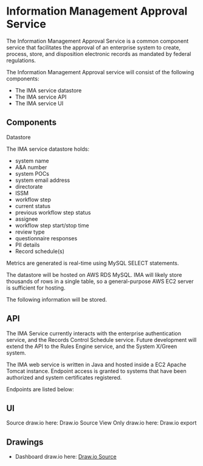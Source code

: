  
# **Information Management Approval Service**

The Information Management Approval Service is a common component service that facilitates the approval of an enterprise system to create, process, store, and disposition electronic records as mandated by federal regulations.

The Information Management Approval service will consist of the following components:
- The IMA service datastore
- The IMA service API
- The IMA service UI

## **Components**

   Datastore

The IMA service datastore holds:
* system name
* A&A number
* system POCs
* system email address
* directorate
* ISSM
* workflow step
* current status
* previous workflow step status 
* assignee
* workflow step start/stop time
* review type
* questionnaire responses
* PII details
* Record schedule(s)

Metrics are generated is real-time using MySQL SELECT statements.

The datastore will be hosted on AWS RDS MySQL. IMA will likely store thousands of rows in a single table, so a general-purpose AWS EC2 server is sufficient for hosting.

The following information will be stored.


## **API**

The IMA Service currently interacts with the enterprise authentication service, and the Records Control Schedule service.  Future development will extend the API to the Rules Engine service, and the System X/Green system.

The IMA web service is written in Java and hosted inside a EC2 Apache Tomcat instance. Endpoint access is granted to systems that have been authorized and system certificates registered.  

Endpoints are listed below:


## **UI**
Source draw.io here: Draw.io Source
View Only draw.io here: Draw.io export

## Drawings
- Dashboard draw.io
here: [Draw.io Source](https://app.diagrams.net/?src=about#HRMSLowside%2Frmslow%2Fmaster%2FDrawings%2FIMA%20Process%2FIMA%20Process.drawio)



